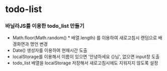 # todo-list
### 바닐라JS를 이용한 todo_list 만들기

- Math.floor(Math.random() * 배열.length) 를 이용하여 새로고침시 랜덤으로 배경화면과 명언 변경
- Date() 생성자를 이용하여 현재시간 도출
- localStorage를 이용해서 이름이 있으면 '안녕하세요 {}님', 없으면 input창 도출
- todo_list 배열을 localStorage 저장해서 새로고침시에도 지워지지 않도록 설정
